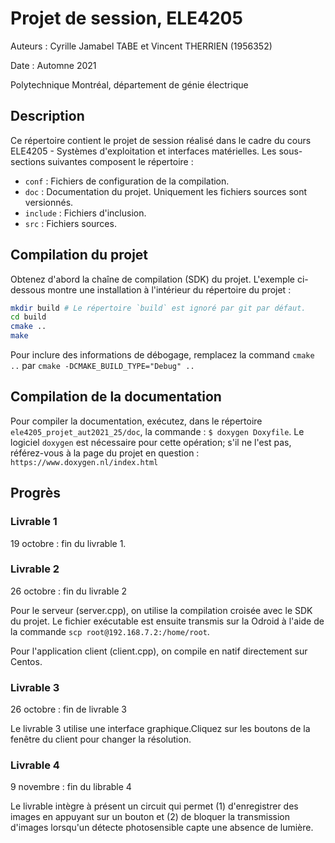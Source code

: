 # Projet de session, ELE4205

Auteurs : Cyrille Jamabel TABE et Vincent THERRIEN (1956352)

Date : Automne 2021

Polytechnique Montréal, département de génie électrique

## Description

Ce répertoire contient le projet de session réalisé dans le cadre du cours
ELE4205 - Systèmes d'exploitation et interfaces matérielles. Les sous-sections
suivantes composent le répertoire :

- `conf` : Fichiers de configuration de la compilation.
- `doc` : Documentation du projet. Uniquement les fichiers sources sont
  versionnés.
- `include` : Fichiers d'inclusion.
- `src` : Fichiers sources.

## Compilation du projet

Obtenez d'abord la chaîne de compilation (SDK) du projet. L'exemple
ci-dessous montre une installation à l'intérieur du répertoire du projet :
```bash
mkdir build # Le répertoire `build` est ignoré par git par défaut.
cd build
cmake ..
make
```

Pour inclure des informations de débogage, remplacez la command `cmake ..`
par `cmake -DCMAKE_BUILD_TYPE="Debug" ..`

## Compilation de la documentation

Pour compiler la documentation, exécutez, dans le répertoire
`ele4205_projet_aut2021_25/doc`, la commande : `$ doxygen Doxyfile`. Le
logiciel `doxygen` est nécessaire pour cette opération; s'il ne l'est pas,
référez-vous à la page du projet en question :
`https://www.doxygen.nl/index.html`

## Progrès

### Livrable 1

19 octobre : fin du livrable 1.

### Livrable 2

26 octobre : fin du livrable 2

Pour le serveur (server.cpp), on utilise la compilation croisée avec le SDK du
projet. Le fichier exécutable est ensuite transmis sur la Odroid à l'aide de la
commande `scp root@192.168.7.2:/home/root`.

Pour l'application client (client.cpp), on compile en natif directement sur
Centos.

### Livrable 3

26 octobre : fin de livrable 3

Le livrable 3 utilise une interface graphique.Cliquez sur les boutons de la
fenêtre du client pour changer la résolution.

### Livrable 4

9 novembre : fin du librable 4

Le livrable intègre à présent un circuit qui permet (1) d'enregistrer des
images en appuyant sur un bouton et (2) de bloquer la transmission d'images
lorsqu'un détecte photosensible capte une absence de lumière.

